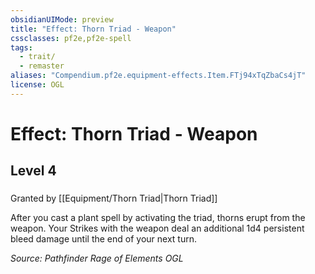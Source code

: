 ```yaml
---
obsidianUIMode: preview
title: "Effect: Thorn Triad - Weapon"
cssclasses: pf2e,pf2e-spell
tags:
  - trait/
  - remaster
aliases: "Compendium.pf2e.equipment-effects.Item.FTj94xTqZbaCs4jT"
license: OGL
---
```

# Effect: Thorn Triad - Weapon
## Level 4
### 






Granted by [[Equipment/Thorn Triad|Thorn Triad]]

After you cast a plant spell by activating the triad, thorns erupt from the weapon. Your Strikes with the weapon deal an additional 1d4 persistent bleed damage until the end of your next turn.

*Source: Pathfinder Rage of Elements*
*OGL*